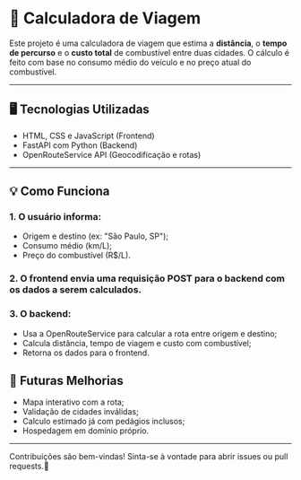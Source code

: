 # 🚗 Calculadora de Viagem

Este projeto é uma calculadora de viagem que estima a **distância**, o **tempo de percurso** e o **custo total** de combustível entre duas cidades. O cálculo é feito com base no consumo médio do veículo e no preço atual do combustível.

---

## 🖥️ Tecnologias Utilizadas

- HTML, CSS e JavaScript (Frontend)
- FastAPI com Python (Backend)
- OpenRouteService API (Geocodificação e rotas)

---

## 💡 Como Funciona
### 1. O usuário informa:
- Origem e destino (ex: "São Paulo, SP");
- Consumo médio (km/L);
- Preço do combustível (R$/L).

### 2. O frontend envia uma requisição POST para o backend com os dados a serem calculados.

### 3. O backend:

- Usa a OpenRouteService para calcular a rota entre origem e destino;
- Calcula distância, tempo de viagem e custo com combustível;
- Retorna os dados para o frontend.

## 🚀 Futuras Melhorias
- Mapa interativo com a rota;
- Validação de cidades inválidas;
- Calculo estimado já com pedágios inclusos;
- Hospedagem em domínio próprio.

---

Contribuições são bem-vindas! Sinta-se à vontade para abrir issues ou pull requests.🤝
